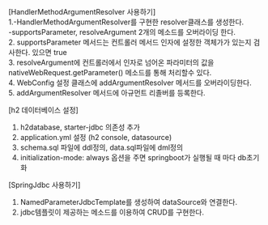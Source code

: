 [HandlerMethodArgumentResolver 사용하기]   
1.-HandlerMethodArgumentResolver를 구현한 resolver클래스를 생성한다.   
  -supportsParameter, resolveArgument 2개의 메소드를 오버라이딩 한다.    
2. supportsParameter 메서드는 컨트롤러 메서드 인자에 설정한 객체가가 있는지 검사한다. 있으면 true   
3. resolveArgument에 컨트롤러에서 인자로 넘어온 파라미터의 값을 nativeWebRequest.getParameter() 메소드를 통해 처리할수 있다.   
4. WebConfig 설정 클래스에 addArgumentResolver 메서드를 오버라이딩한다.   
5. addArgumentResolver 메서드에 아규먼트 리졸버를 등록한다.   
   
   
[h2 데이터베이스 설정]   
1. h2database, starter-jdbc 의존성 추가   
2. application.yml 설정 (h2 console, datasource)   
3. schema.sql 파일에 ddl정의, data.sql파일에 dml정의       
4. initialization-mode: always 옵션을 주면 springboot가 실행될 때 마다 db초기화   
   
   
[SpringJdbc 사용하기]   
1. NamedParameterJdbcTemplate를 생성하여 dataSource와 연결한다.   
2. jdbc템플릿이 제공하는 메소드를 이용하여 CRUD를 구현한다.   



